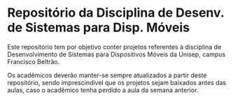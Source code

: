 # Repositório da Disciplina de Desenv. de Sistemas para Disp. Móveis

Este repositório tem por objetivo conter projetos referentes à disciplina de Desenvolvimento de Sistemas para Dispositivos Móveis da Unisep, campus Francisco Beltrão.

Os acadêmicos deverão manter-se sempre atualizados a partir deste repositório, sendo imprescindível que os projetos sejam baixados antes das aulas, caso o acadêmico tenha perdido a aula da semana anterior.
